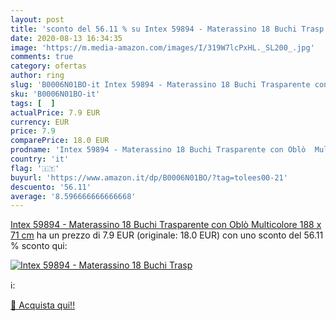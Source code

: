 ```yaml
---
layout: post
title: 'sconto del 56.11 % su Intex 59894 - Materassino 18 Buchi Trasp  '
date: 2020-08-13 16:34:35
image: 'https://m.media-amazon.com/images/I/319W7lcPxHL._SL200_.jpg'
comments: true
category: ofertas
author: ring
slug: 'B0006N01BO-it Intex 59894 - Materassino 18 Buchi Trasparente con Oblò...'
sku: 'B0006N01BO-it'
tags: [  ]
actualPrice: 7.9 EUR
currency: EUR
price: 7.9
comparePrice: 18.0 EUR
prodname: 'Intex 59894 - Materassino 18 Buchi Trasparente con Oblò  Multicolore  188 x 71 cm'
country: 'it'
flag: '🇮🇹'
buyurl: 'https://www.amazon.it/dp/B0006N01BO/?tag=tolees00-21'
descuento: '56.11'
average: '8.596666666666668'
---
```


[Intex 59894 - Materassino 18 Buchi Trasparente con Oblò  Multicolore  188 x 71 cm](https://www.amazon.it/dp/B0006N01BO/?tag=tolees00-21) ha un prezzo di 7.9 EUR (originale: 18.0 EUR) con uno sconto del 56.11 % sconto qui:

[![Intex 59894 - Materassino 18 Buchi Trasp](https://m.media-amazon.com/images/I/319W7lcPxHL._SL200_.jpg)](https://www.amazon.it/dp/B0006N01BO/?tag=tolees00-21)

ℹ️:


[🛒 Acquista qui!!](https://www.amazon.it/dp/B0006N01BO/?tag=tolees00-21)
